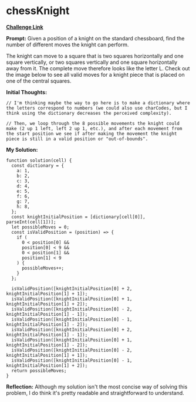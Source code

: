# chessKnight

[**Challenge Link**](https://app.codesignal.com/arcade/intro/level-11/pwRLrkrNpnsbgMndb)

**Prompt:** Given a position of a knight on the standard chessboard, find the number of different moves the knight can perform.

The knight can move to a square that is two squares horizontally and one square vertically, or two squares vertically and one square horizontally away from it. The complete move therefore looks like the letter L. Check out the image below to see all valid moves for a knight piece that is placed on one of the central squares.

**Initial Thoughts:**

```
// I'm thinking maybe the way to go here is to make a dictionary where the letters correspond to numbers (we could also use charCodes, but I think using the dictionary decreases the perceived complexity).

// Then, we loop through the 8 possible movements the knight could make (2 up 1 left, left 2 up 1, etc.), and after each movement from the start position we see if after making the movement the knight piece is still in a valid position or "out-of-bounds".
```

**My Solution:**

```
function solution(cell) {
  const dictionary = {
    a: 1,
    b: 2,
    c: 3,
    d: 4,
    e: 5,
    f: 6,
    g: 7,
    h: 8,
  };
  const knightInitialPosition = [dictionary[cell[0]], parseInt(cell[1])];
  let possibleMoves = 0;
  const isValidPosition = (position) => {
    if (
      0 < position[0] &&
      position[0] < 9 &&
      0 < position[1] &&
      position[1] < 9
    ) {
      possibleMoves++;
    }
  };

  isValidPosition([knightInitialPosition[0] + 2, knightInitialPosition[1] + 1]);
  isValidPosition([knightInitialPosition[0] + 1, knightInitialPosition[1] + 2]);
  isValidPosition([knightInitialPosition[0] - 2, knightInitialPosition[1] - 1]);
  isValidPosition([knightInitialPosition[0] - 1, knightInitialPosition[1] - 2]);
  isValidPosition([knightInitialPosition[0] + 2, knightInitialPosition[1] - 1]);
  isValidPosition([knightInitialPosition[0] + 1, knightInitialPosition[1] - 2]);
  isValidPosition([knightInitialPosition[0] - 2, knightInitialPosition[1] + 1]);
  isValidPosition([knightInitialPosition[0] - 1, knightInitialPosition[1] + 2]);
  return possibleMoves;
}
```

**Reflection:** Although my solution isn't the most concise way of solving this problem, I do think it's pretty readable and straightforward to understand.
